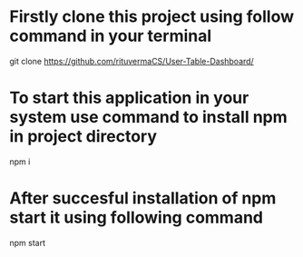 # Firstly clone this project using follow command in your terminal

git clone https://github.com/rituvermaCS/User-Table-Dashboard/

# To start this application in your system use command to install npm in project directory

npm i 

# After succesful installation of npm start it using following command

npm start
